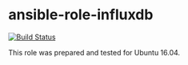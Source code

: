# ansible-role-influxdb

[![Build Status](https://travis-ci.com/iroquoisorg/ansible-role-influxdb.svg?branch=master)](https://travis-ci.com/iroquoisorg/ansible-role-influxdb)

This role was prepared and tested for Ubuntu 16.04.
